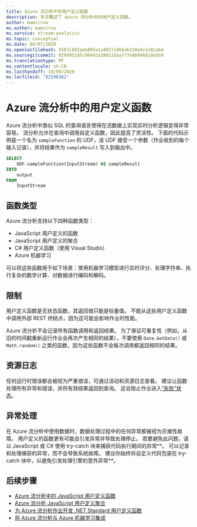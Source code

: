 ```yaml
---
title: Azure 流分析中的用户定义函数
description: 本文概述了 Azure 流分析中的用户定义函数。
author: mamccrea
ms.author: mamccrea
ms.service: stream-analytics
ms.topic: conceptual
ms.date: 04/07/2020
ms.openlocfilehash: d167c603ada885a1a4917c66bab110e4ce38cab4
ms.sourcegitcommit: 829d951d5c90442a38012daaf77e86046018e5b9
ms.translationtype: MT
ms.contentlocale: zh-CN
ms.lasthandoff: 10/09/2020
ms.locfileid: "82598362"
---
```

# <a name="user-defined-functions-in-azure-stream-analytics"></a>Azure 流分析中的用户定义函数

Azure 流分析中类似 SQL 的查询语言使得在流数据上实现实时分析逻辑变得非常容易。 流分析允许在查询中调用自定义函数，因此提高了灵活性。 下面的代码示例是一个名为 `sampleFunction` 的 UDF，该 UDF 接受一个参数（作业收到的每个输入记录），并将结果作为 `sampleResult` 写入到输出中。

```sql
SELECT 
    UDF.sampleFunction(InputStream) AS sampleResult 
INTO 
    output 
FROM 
    InputStream 
```

## <a name="types-of-functions"></a>函数类型

Azure 流分析支持以下四种函数类型： 

* JavaScript 用户定义的函数 
* JavaScript 用户定义的聚合 
* C# 用户定义函数（使用 Visual Studio） 
* Azure 机器学习 

可以将这些函数用于如下场景：使用机器学习模型进行实时评分、处理字符串、执行复杂的数学计算、对数据进行编码和解码。 

## <a name="limitations"></a>限制

用户定义函数是无状态函数，其返回值只能是标量值。 不能从这些用户定义函数中调用外部 REST 终结点，因为这可能会影响作业的性能。 

Azure 流分析不会记录所有函数调用和返回结果。 为了保证可重复性（例如，从旧的时间戳重新运行作业会再次产生相同的结果），不要使用 `Date.GetData()` 或 `Math.random()` 之类的函数，因为这些函数不会每次调用都返回相同的结果。  

## <a name="resource-logs"></a>资源日志

任何运行时错误都会被视为严重错误，可通过活动和资源日志查看。 建议让函数处理所有异常和错误，并将有效结果返回到查询。 这会阻止作业进入[“失败”状态](job-states.md)。  

## <a name="exception-handling"></a>异常处理

在 Azure 流分析中使用数据时，数据处理过程中的任何异常都被视为灾难性故障。 用户定义的函数更有可能会引发异常并导致处理停止。 若要避免此问题，请以 JavaScript 或 C# 使用 try-catch 块来捕获代码执行期间的异常**。 可以记录和处理捕获的异常，而不会导致系统故障。 建议你始终将自定义代码包装在 try-catch 块中，以避免引发处理引擎的意外异常**。

## <a name="next-steps"></a>后续步骤

* [Azure 流分析中的 JavaScript 用户定义函数](stream-analytics-javascript-user-defined-functions.md)
* [Azure 流分析 JavaScript 用户定义聚合](stream-analytics-javascript-user-defined-aggregates.md)
* [为 Azure 流分析作业开发 .NET Standard 用户定义函数](stream-analytics-edge-csharp-udf-methods.md)
* [将 Azure 流分析与 Azure 机器学习集成](machine-learning-udf.md)
